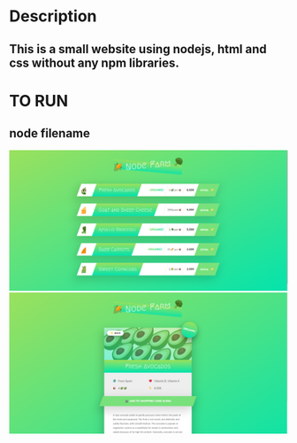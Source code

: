 # Description

## This is a small website using nodejs, html and css without any npm libraries.

# TO RUN

## node filename

![plot](./img/home.png)
![plot](./img/product.png)
